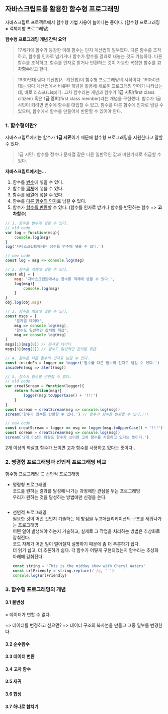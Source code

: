 ## 자바스크립트를 활용한 함수형 프로그래밍

자바스크립트 프로젝트에서 함수형 기법 사용이 늘어나는 중이다. (함수형 프로그래밍 ≠ 객체지향 프로그래밍)

**함수형 프로그래밍 개념 간략 요약**

> 17세기에 함수가 등장한 이래 함수는 단지 계산법의 일부였다. 다른 함수를 조작하고, 함수를 인자로 넘기거나 함수가 함수를 결과로 내놓는 것도 가능하다. 다른 함수를 조작하고, 함수를 인자로 받거나 반환하는 것이 가능한 복잡한 함수를 **고차함수**라고 한다.

> 1930년대 람다 계산법(λ -계산법)이 함수형 프로그래밍의 시작이다. 19050년대는 람다 계산법에서 비롯된 개념을 활용해 새로운 프로그래밍 언어가 나타났는데, 바로 리스프(Lisp)다. 고차 함수라는 개념과 함수가 **1급 시민**(first class citizen) 혹은 **1급 멤버**(first class member)라는 개념을 구현했다. 함수가 1급 시민이 되려면 변수에 함수를 대입할 수 있고, 함수를 다른 함수에 인자로 넘길 수 있으며, 함수에서 함수를 만들어서 반환할 수 있어야 한다.



### 1. 함수형이란?

자바스크립트에서는 함수가 **1급 시민**이기 때문에 함수형 프로그래밍을 지원한다고 말할 수 있다.

>  1급 시민 : 함수를 정수나 문자열 같은 다른 일반적인 값과 마찬가지로 취급할 수 있다.

**자바스크립트에서는...**

1. 함수를 <u>변수</u>에 넣을 수 있다.
2. 함수를 <u>객체</u>에 넣을 수 있다.
3. 함수를 <u>배열</u>에 넣을 수 있다.
4. 함수를 <u>다른 함수의 인자</u>로 넘길 수 있다.
5. 함수가 <u>함수를 반환</u>할 수 있다. (함수를 인자로 받거나 함수를 반환하는 함수 => **고차함수**)

````javascript
// 1. 함수를 변수에 넣을 수 있다.
// old code
var log = function(msg){
    console.log(msg)
}
log('자바스크립트에서는 함수를 변수에 넣을 수 있다.')

// new code
const log = msg => console.log(msg)

// 2. 함수를 객체에 넣을 수 있다.
const obj = {
    msg: '자바스크립트에서는 함수를 객체에 넣을 수 있다.',
    log(msg){
    	console.log(msg)
    }
}
obj.log(obj.msg)

// 3. 함수를 배열에 넣을 수 있다.
const msgs = [
    '문자열 데이터',
    msg => console.log(msg),
    '함수도 일반적인 값처럼 취급',
    msg => console.log(msg)
]
msgs[1](msg(0)) // 문자열 데이터
msgs[3](msg(2)) // 함수도 일반적인 값처럼 취급

// 4. 함수를 다른 함수의 인자로 넘길 수 있다.
const insideFn = logger => logger('함수를 다른 함수의 인자로 넘길 수 있다.')
insideFn(msg => alert(msg))

// 5. 함수가 함수를 반환할 수 있다.
// old code
var creatScream = function(logger){
    return function(msg){
        logger(msg.toUpperCase() + '!!!')
    }
}
const scream = creatScream(msg => console.log(msg))
scream('함수가 함수를 반환할 수 있다.') // 함수가 함수를 반환할 수 있다.!!!

// new code
const creatScream = logger => msg => logger(msg.toUpperCase() + '!!!')
const scream = creatScream(msg => console.log(msg))
scream('2개 이상의 화살표 함수가 쓰이면 고차 함수를 사용하고 있다는 뜻이다.')
````

2개 이상의 화살표 함수가 쓰이면 고차 함수를 사용하고 있다는 뜻이다..



### 2. 명령형 프로그래밍과 선언적 프로그래밍 비교

함수형 프로그래밍 ⊂ 선언적 프로그래밍

* 명령형 프로그래밍<br/>코드를 원하는 결과를 달성해 나가는 과정에만 관심을 두는 프로그래밍<br/>
  우리가 원하는 것을 달성하는 방법에만 신경을 쓴다.<br/>

  ````javascript
  
  ````

  

* 선언적 프로그래밍<br/>
  필요한 것이 어떤 것인지 기술하는 데 방점을 두고애플리케이션의 구조를 세워나가는 프로그래밍<br/>
  어떤 일이 발생해야 하는지 기술하고, 실제로 그 작업을 처리하는 방법은 추상화로 감춰진다.<br/>코드 자체가 어떤 일이 벌어질지 설명하기 때문에 좀 더 추론하기 쉽다.<br/>
  더 읽기 쉽고, 더 추론하기 쉽다.
  각 함수가 어떻게 구현되었는지 함수라는 추상화 아래에 감춰진다.

  ````javascript
  const string = 'This is the midday show with Cheryl Waters'
  const urlFriendly = string.replace(/ /g, '-')
  console.log(urlFriendly)
  ````

  



### 3. 함수형 프로그래밍의 개념

#### 3.1 불변성

= 데이터가 변할 수 없다.<br/>

=> 데이터를 변경하고 싶으면? => 데이터 구조의 복사본을 만들고 그중 일부를 변경한다.

#### 3.2 순수함수

#### 3.3 데이터 변환

#### 3.4 고차 함수

#### 3.5 재귀

#### 3.6 합성

#### 3.7 하나로 합치기



